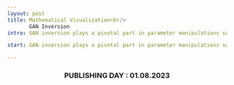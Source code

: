 ```yaml
---
layout: post
title: Mathematical Visualization<br/>
       GAN Inversion
intro: GAN inversion plays a pivotal part in parameter manipulations such as in image manipulation. Some of these methods have a geometrical approach. In this article I visualize them and compare them with other algorithms...

start: GAN inversion plays a pivotal part in parameter manipulations such as in image manipulation. Some of these methods have a geometrical approach. In this article I visualize them and compare them with other algorithms...

---
```



### <center>PUBLISHING DAY : 01.08.2023</center>

